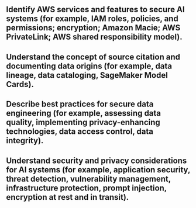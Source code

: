 ## Identify AWS services and features to secure AI systems (for example, IAM roles, policies, and permissions; encryption; Amazon Macie; AWS PrivateLink; AWS shared responsibility model).
## Understand the concept of source citation and documenting data origins (for example, data lineage, data cataloging, SageMaker Model Cards).
## Describe best practices for secure data engineering (for example, assessing data quality, implementing privacy-enhancing technologies, data access control, data integrity).
## Understand security and privacy considerations for AI systems (for example, application security, threat detection, vulnerability management, infrastructure protection, prompt injection, encryption at rest and in transit).